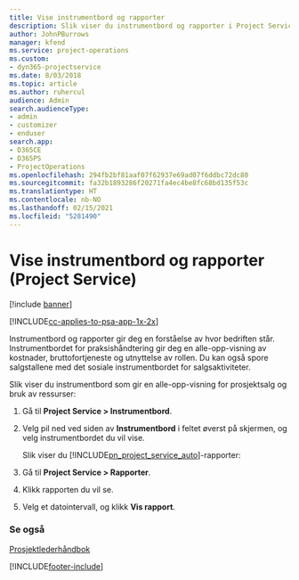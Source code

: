 ```yaml
---
title: Vise instrumentbord og rapporter
description: Slik viser du instrumentbord og rapporter i Project Service
author: JohnPBurrows
manager: kfend
ms.service: project-operations
ms.custom:
- dyn365-projectservice
ms.date: 8/03/2018
ms.topic: article
ms.author: ruhercul
audience: Admin
search.audienceType:
- admin
- customizer
- enduser
search.app:
- D365CE
- D365PS
- ProjectOperations
ms.openlocfilehash: 294fb2bf81aaf07f62937e69ad07f6ddbc72dc80
ms.sourcegitcommit: fa32b1893286f20271fa4ec4be8fc68bd135f53c
ms.translationtype: HT
ms.contentlocale: nb-NO
ms.lasthandoff: 02/15/2021
ms.locfileid: "5281490"
---
```

# <a name="view-dashboards-and-reports-project-service"></a>Vise instrumentbord og rapporter (Project Service)

[!include [banner](../includes/psa-now-project-operations.md)]

[!INCLUDE[cc-applies-to-psa-app-1x-2x](../includes/cc-applies-to-psa-app-1x-2x.md)]

Instrumentbord og rapporter gir deg en forståelse av hvor bedriften står. Instrumentbordet for praksishåndtering gir deg en alle-opp-visning av kostnader, bruttofortjeneste og utnyttelse av rollen. Du kan også spore salgstallene med det sosiale instrumentbordet for salgsaktiviteter.  
  
 Slik viser du instrumentbord som gir en alle-opp-visning for prosjektsalg og bruk av ressurser:  
  
1. Gå til **Project Service > Instrumentbord**.  
  
2. Velg pil ned ved siden av **Instrumentbord** i feltet øverst på skjermen, og velg instrumentbordet du vil vise.  
  
   Slik viser du [!INCLUDE[pn_project_service_auto](../includes/pn-project-service-auto.md)]-rapporter:  
  
3. Gå til **Project Service > Rapporter**.  
  
4. Klikk rapporten du vil se.  
  
5. Velg et datointervall, og klikk **Vis rapport**.  
  
### <a name="see-also"></a>Se også  
 [Prosjektlederhåndbok](../psa/project-manager-guide.md)


[!INCLUDE[footer-include](../includes/footer-banner.md)]